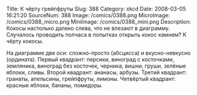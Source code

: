 Title: К чёрту грейпфруты 
Slug: 388 
Category: xkcd 
Date: 2008-03-05 16:21:20 
SourceNum: 388 
Image: /comics/0388.png 
MicroImage: /comics/0388_micro.png 
MiniImage: /comics/0388_mini.png 
Description: Кокосы настолько далеко слева, что не влезают в диаграмму. Случалось проводить полчаса в попытках открыть кокос камнем? К чёрту кокосы.
 

На диаграмме две оси: сложно-просто (абсцисса) и вкусно-невкусно (ордината).
Первый квадрант: персики, виноград с косточками, земляника, виноград без косточек, черника, вишни, груши, зелёные яблоки, сливы.
Второй квадрант: ананасы, арбузы.
Третий квадрант: гранаты, апельсины, грейпфруты, лимоны.
Четвёртый квадрант: красные яблоки, бананы, помидоры.